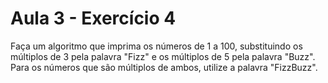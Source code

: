 # Aula 3 - Exercício 4

Faça um algoritmo que imprima os números de 1 a 100, substituindo os múltiplos de 3 pela palavra "Fizz" e os múltiplos de 5 pela palavra "Buzz". Para os números que são múltiplos de ambos, utilize a palavra "FizzBuzz".

```go
```
